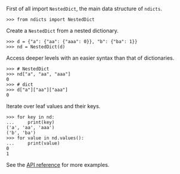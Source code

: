 First of all import `NestedDict`, the main data structure of `ndicts`.

```pycon
>>> from ndicts import NestedDict
```

Create a `NestedDict` from a nested dictionary.

```pycon
>>> d = {"a": {"aa": {"aaa": 0}}, "b": {"ba": 1}}
>>> nd = NestedDict(d)
```

Access deeper levels with an easier syntax than that of dictionaries.

```pycon
>>> # NestedDict
>>> nd["a", "aa", "aaa"]
0
>>> # dict
>>> d["a"]["aa"]["aaa"]
0
```

Iterate over leaf values and their keys.

```pycon
>>> for key in nd:
...     print(key)
('a', 'aa', 'aaa')
('b', 'ba')
>>> for value in nd.values():
...     print(value)
0
1
```

See the [API reference](nested_dict.md) for more examples.
